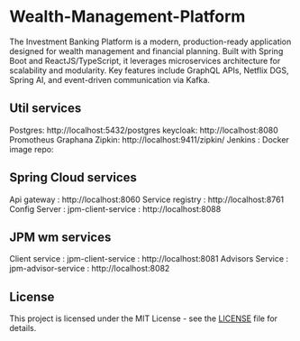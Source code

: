 # Wealth-Management-Platform
The Investment Banking Platform is a modern, production-ready application designed for wealth management and financial planning. Built with Spring Boot and ReactJS/TypeScript, it leverages microservices architecture for scalability and modularity. Key features include GraphQL APIs, Netflix DGS, Spring AI, and event-driven communication via Kafka.


## Util services

Postgres: http://localhost:5432/postgres
keycloak: http://localhost:8080
Promotheus
Graphana
Zipkin:  http://localhost:9411/zipkin/
Jenkins :
Docker image repo:

## Spring Cloud services
Api gateway : http://localhost:8060
Service registry : http://localhost:8761
Config Server : jpm-client-service : http://localhost:8088

## JPM wm services
Client service : jpm-client-service : http://localhost:8081
Advisors Service : jpm-advisor-service : http://localhost:8082





## License
This project is licensed under the MIT License - see the [LICENSE](LICENSE) file for details.